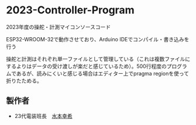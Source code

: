 # 2023-Controller-Program
2023年度の操舵・計測マイコンソースコード

ESP32-WROOM-32で動作させており、Arduino IDEでコンパイル・書き込みを行う

操舵と計測はそれぞれ単一ファイルとして管理している（これは複数ファイルにするよりはデータの受け渡しが楽だと感じているため）。500行程度のプログラムであるが、読みにくいと感じる場合はエディター上でpragma regionを使って折りたためる。

## 製作者
* 23代電装班長　[水本幸希](https://github.com/21km43)
